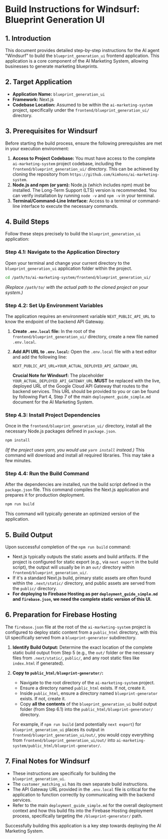 # Build Instructions for Windsurf: Blueprint Generation UI

## 1. Introduction

This document provides detailed step-by-step instructions for the AI agent "Windsurf" to build the `blueprint_generation_ui` frontend application. This application is a core component of the AI Marketing System, allowing businesses to generate marketing blueprints.

## 2. Target Application

-   **Application Name:** `blueprint_generation_ui`
-   **Framework:** Next.js
-   **Codebase Location:** Assumed to be within the `ai-marketing-system` project, specifically under the `frontend/blueprint_generation_ui/` directory.

## 3. Prerequisites for Windsurf

Before starting the build process, ensure the following prerequisites are met in your execution environment:

1.  **Access to Project Codebase:** You must have access to the complete `ai-marketing-system` project codebase, including the `frontend/blueprint_generation_ui/` directory. This can be achieved by cloning the repository from `https://github.com/kimhons/ai-marketing-system`.
2.  **Node.js and npm (or yarn):** Node.js (which includes npm) must be installed. The Long-Term Support (LTS) version is recommended. You can verify installation by running `node -v` and `npm -v` in your terminal.
3.  **Terminal/Command-Line Interface:** Access to a terminal or command-line interface to execute the necessary commands.

## 4. Build Steps

Follow these steps precisely to build the `blueprint_generation_ui` application:

### Step 4.1: Navigate to the Application Directory

Open your terminal and change your current directory to the `blueprint_generation_ui` application folder within the project.

```bash
cd /path/to/ai-marketing-system/frontend/blueprint_generation_ui/
```
*(Replace `/path/to/` with the actual path to the cloned project on your system.)*

### Step 4.2: Set Up Environment Variables

The application requires an environment variable `NEXT_PUBLIC_API_URL` to know the endpoint of the backend API Gateway.

1.  **Create `.env.local` file:** In the root of the `frontend/blueprint_generation_ui/` directory, create a new file named `.env.local`.
2.  **Add API URL to `.env.local`:** Open the `.env.local` file with a text editor and add the following line:

    ```
    NEXT_PUBLIC_API_URL=YOUR_ACTUAL_DEPLOYED_API_GATEWAY_URL
    ```

    **Crucial Note for Windsurf:** The placeholder `YOUR_ACTUAL_DEPLOYED_API_GATEWAY_URL` **MUST** be replaced with the live, deployed URL of the Google Cloud API Gateway that routes to the backend services. This URL should be provided to you or can be found by following Part 4, Step 7 of the main `deployment_guide_simple.md` document for the AI Marketing System.

### Step 4.3: Install Project Dependencies

Once in the `frontend/blueprint_generation_ui/` directory, install all the necessary Node.js packages defined in `package.json`.

```bash
npm install
```
*(If the project uses yarn, you would use `yarn install` instead.)*
This command will download and install all required libraries. This may take a few minutes.

### Step 4.4: Run the Build Command

After the dependencies are installed, run the build script defined in the `package.json` file. This command compiles the Next.js application and prepares it for production deployment.

```bash
npm run build
```
This command will typically generate an optimized version of the application.

## 5. Build Output

Upon successful completion of the `npm run build` command:

-   Next.js typically outputs the static assets and build artifacts. If the project is configured for static export (e.g., via `next export` in the build script), the output will usually be in an `out/` directory within `frontend/blueprint_generation_ui/`.
-   If it's a standard Next.js build, primary static assets are often found within the `.next/static/` directory, and public assets are served from the `public/` directory.
-   **For deploying to Firebase Hosting as per `deployment_guide_simple.md` and `firebase.json`, we need the complete static version of this UI.**

## 6. Preparation for Firebase Hosting

The `firebase.json` file at the root of the `ai-marketing-system` project is configured to deploy static content from a `public_html` directory, with this UI specifically served from a `blueprint-generator` subdirectory.

1.  **Identify Build Output:** Determine the exact location of the complete static build output from Step 5 (e.g., the `out/` folder or the necessary files from `.next/static/`, `public/`, and any root static files like `index.html` if generated).
2.  **Copy to `public_html/blueprint-generator/`:**
    *   Navigate to the root directory of the `ai-marketing-system` project.
    *   Ensure a directory named `public_html` exists. If not, create it.
    *   Inside `public_html`, ensure a directory named `blueprint-generator` exists. If not, create it.
    *   Copy **all the contents** of the `blueprint_generation_ui` build output folder (from Step 6.1) into the `public_html/blueprint-generator/` directory.

    For example, if `npm run build` (and potentially `next export`) for `blueprint_generation_ui` places its output in `frontend/blueprint_generation_ui/out/`, you would copy everything from `frontend/blueprint_generation_ui/out/` into `ai-marketing-system/public_html/blueprint-generator/`.

## 7. Final Notes for Windsurf

-   These instructions are specifically for building the `blueprint_generation_ui`.
-   The `customer_matching_ui` has its own separate build instructions.
-   The API Gateway URL provided in the `.env.local` file is critical for the application to function correctly by communicating with the backend services.
-   Refer to the main `deployment_guide_simple.md` for the overall deployment context and how this build fits into the Firebase Hosting deployment process, specifically targeting the `/blueprint-generator/` path.

Successfully building this application is a key step towards deploying the AI Marketing System.
